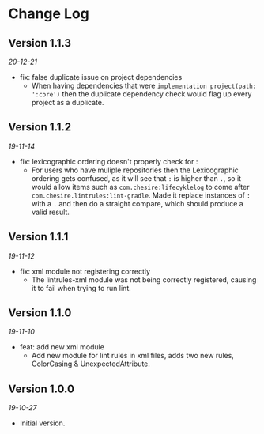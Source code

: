 Change Log
==========

## Version 1.1.3
_20-12-21_

* fix: false duplicate issue on project dependencies
  * When having dependencies that were `implementation project(path: ':core')` then the duplicate dependency check would flag up every project as a duplicate.

## Version 1.1.2
_19-11-14_

* fix: lexicographic ordering doesn't properly check for :
  * For users who have muliple repositories then the Lexicographic ordering gets confused, as it will see that `:` is higher than `.`, so it would allow items such as `com.chesire:lifecyklelog` to come after `com.chesire.lintrules:lint-gradle`. Made it replace instances of `:` with a `.` and then do a straight compare, which should produce a valid result.

## Version 1.1.1
_19-11-12_

* fix: xml module not registering correctly
  * The lintrules-xml module was not being correctly registered, causing it to fail when trying to run lint.

## Version 1.1.0
_19-11-10_

* feat: add new xml module
  * Add new module for lint rules in xml files, adds two new rules, ColorCasing & UnexpectedAttribute.


## Version 1.0.0
_19-10-27_

* Initial version.
